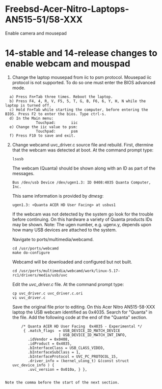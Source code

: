 # Freebsd-Acer-Nitro-Laptops-AN515-51/58-XXX
Enable camera and mousepad 

# 14-stable and 14-release changes to enable webcam and mouspad

1) Change the laptop mousepad from iic to psm protocol. Mousepad iic protocol is not supported. To do so one must enter the BIOS advanced mode.
  ```
    a) Press Fn+Tab three times. Reboot the laptop.
    b) Press F4, 4, R, V, F5, 5, T, G, B, F6, 6, Y, H, N while the laptop is turned off.
    c) Hold Fn+Tab while starting the computer, before entering the BIOS. Press F2 to enter the bios. Type ctrl-s.
    d) In the Main menu:
   			    Touchpad:		iic
    e) Change the iic value to psm:
   			    Touchpad:		psm
    f) Press F10 to save and exit.
```

2) Change webcamd uvc_driver.c source file and rebuild. First, dtermine that the webcam was detected at boot. At the command prompt type:
   ```
   lsusb
   ```
   The webcam (Quanta) should be shown along with an ID as part of the messages.
   ```
   Bus /dev/usb Device /dev/ugen1.3: ID 0408:4035 Quanta Computer, Inc.
   ```
   This same information is provided by _dmesg_:
   ```
   ugen1.3: <Quanta ACER HD User Facing> at usbus1
   ```
   
   If the webcam was not detected by the system go look for the trouble before continuing. On this hardware a variety of Quanta products IDs may be shown.
   Note: The ugen number, e.g. ugenx.y, depends upon how many USB devices are attached to the system.

   Navigate to ports/multimedia/webcamd.
   ```
   cd /usr/ports/webcamd
   make do-configure
   ```

   Webcamd will be downloaded and configured but not built.
   ```
   cd /usr/ports/multimedia/webcamd/work/linux-5.17-rc1/drivers/media/usb/uvc
   ```
   Edit the _uvc_driver.c_ file. At the command prompt type:
   ```
   cp uvc_driver.c uvc_driver.c.ori
   vi uvc_driver.c
   ```
   Save the original file prior to editing. On this Acer Nitro AN515-58-XXX laptop the USB webcam identified as 0x4035. Search for "Quanta" in the file. Add the    following code at the end of the "Quanta" section.
   ```
       /* Quanta ACER HD User Facing  0x4035 - Experimental */
        { .match_flags  = USB_DEVICE_ID_MATCH_DEVICE
                        | USB_DEVICE_ID_MATCH_INT_INFO,
          .idVendor = 0x0408,
          .idProduct = 0x4035,
          .bInterfaceClass = USB_CLASS_VIDEO,
          .bInterfaceSubClass = 1,
          .bInterfaceProtocol = UVC_PC_PROTOCOL_15,
          .driver_info = (kernel_ulong_t) &(const struct uvc_device_info ) {
          .uvc_version = 0x010a, } },
  ```

  Note the comma before the start of the next section.
   
   
   
